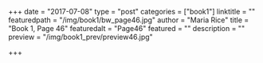 +++
date = "2017-07-08"
type = "post"
categories = ["book1"]
linktitle = ""
featuredpath = "/img/book1/bw_page46.jpg"
author = "Maria Rice"
title = "Book 1, Page 46"
featuredalt = "Page46"
featured = ""
description = ""
preview = "/img/book1_prev/preview46.jpg"

+++

